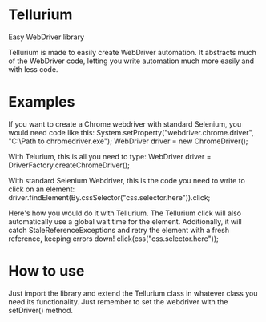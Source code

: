# Tellurium
Easy WebDriver library

Tellurium is made to easily create WebDriver automation. It abstracts much of the WebDriver code, letting you write automation much more easily and with less code.

# Examples

If you want to create a Chrome webdriver with standard Selenium, you would need code like this:
    System.setProperty("webdriver.chrome.driver", "C:\Path to chromedriver.exe");
    WebDriver driver = new ChromeDriver();
    
With Telurium, this is all you need to type:
    WebDriver driver = DriverFactory.createChromeDriver();
    

With standard Selenium Webdriver, this is the code you need to write to click on an element:
    driver.findElement(By.cssSelector("css.selector.here")).click;
    
Here's how you would do it with Tellurium. The Tellurium click will also automatically use a global wait time for the element. Additionally, it will catch StaleReferenceExceptions and retry the element with a fresh reference, keeping errors down!
    click(css("css.selector.here"));
    
# How to use
Just import the library and extend the Tellurium class in whatever class you need its functionality. Just remember to set the webdriver with the setDriver() method.
